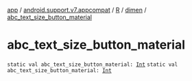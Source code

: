 [app](../../../index.md) / [android.support.v7.appcompat](../../index.md) / [R](../index.md) / [dimen](index.md) / [abc_text_size_button_material](./abc_text_size_button_material.md)

# abc_text_size_button_material

`static val abc_text_size_button_material: `[`Int`](https://kotlinlang.org/api/latest/jvm/stdlib/kotlin/-int/index.html)
`static val abc_text_size_button_material: `[`Int`](https://kotlinlang.org/api/latest/jvm/stdlib/kotlin/-int/index.html)
